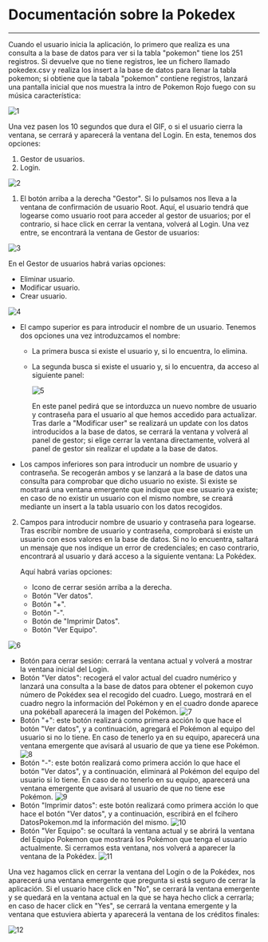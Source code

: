 # Documentación sobre la Pokedex
---------------------------

Cuando el usuario inicia la aplicación, lo primero que realiza es una consulta a la base de datos para ver si la tabla "pokemon" tiene los 251 registros. Si devuelve que no tiene registros, lee un fichero llamado pokedex.csv y realiza los insert a la base de datos para llenar la tabla pokemon; si obtiene que la tabala "pokemon" contiene registros, lanzará una pantalla inicial que nos muestra la intro de Pokemon Rojo fuego con su música característica:

![1](/src/img/capturasDoc/1.jpg)

Una vez pasen los 10 segundos que dura el GIF, o si el usuario cierra la ventana, se cerrará y aparecerá la ventana del Login. En esta, tenemos dos opciones:
1. Gestor de usuarios.
2. Login.

![2](/src/img/capturasDoc/2.jpg)

1. El botón arriba a la derecha "Gestor". Si lo pulsamos nos lleva a la ventana de confirmación de usuario Root. Aquí, el usuario tendrá que logearse como usuario root para acceder al gestor de usuarios; por el contrario, si hace click en cerrar la ventana, volverá al Login. Una vez entre, se encontrará la ventana de Gestor de usuarios: 

![3](/src/img/capturasDoc/3.jpg)

En el Gestor de usuarios habrá varias opciones:
- Eliminar usuario.
- Modificar usuario.
- Crear usuario.

![4](/src/img/capturasDoc/4.jpg)

- El campo superior es para introducir el nombre de un usuario. Tenemos dos opciones una vez introduzcamos el nombre:
  - La primera busca si existe el usuario y, si lo encuentra, lo elimina.
  - La segunda busca si existe el usuario y, si lo encuentra, da acceso al siguiente panel:

    ![5](/src/img/capturasDoc/5.jpg)

    En este panel pedirá que se intorduzca un nuevo nombre de usuario y contraseña para el usuario al que hemos accedido para actualizar. Tras darle a "Modificar user" se realizará un update con los datos introducidos a la base de datos, se cerrará la ventana y volverá al panel de gestor; si elige cerrar la ventana directamente, volverá al panel de gestor sin realizar el update a la base de datos.

- Los campos inferiores son para introducir un nombre de usuario y contraseña. Se recogerán ambos y se lanzará a la base de datos una consulta para comprobar que dicho usuario no existe. Si existe se mostrará una ventana emergente que indique que ese usuario ya existe; en caso de no existir un usuario con el mismo nombre, se creará mediante un insert a la tabla usuario con los datos recogidos.

2. Campos para introducir nombre de usuario y contraseña para logearse. Tras escribir nombre de usuario y contraseña, comprobará si existe un usuario con esos valores en la base de datos. Si no lo encuentra, saltará un mensaje que nos indique un error de credenciales; en caso contrario, encontrará al usuario y dará acceso a la siguiente ventana: La Pokédex.

    Aquí habrá varias opciones:
    - Icono de cerrar sesión arriba a la derecha.
    - Botón "Ver datos".
    - Botón "+".
    - Botón "-".
    - Botón de "Imprimir Datos".
    - Botón "Ver Equipo".

![6](/src/img/capturasDoc/6.jpg)

- Botón para cerrar sesión: cerrará la ventana actual y volverá a mostrar la ventana inicial del Login.
- Botón "Ver datos": recogerá el valor actual del cuadro numérico y lanzará una consulta a la base de datos para obtener el pokemon cuyo número de Pokédex sea el recogido del cuadro. Luego, mostrará en el cuadro negro la información del Pokémon y en el cuadro donde aparece una pokéball aparecerá la imagen del Pokémon.
![7](/src/img/capturasDoc/7.jpg)
- Botón "+": este botón realizará como primera acción lo que hace el botón "Ver datos", y a continuación, agregará el Pokémon al equipo del usuario si no lo tiene. En caso de tenerlo ya en su equipo, aparecerá una ventana emergente que avisará al usuario de que ya tiene ese Pokémon.
![8](/src/img/capturasDoc/8.jpg)
- Botón "-": este botón realizará como primera acción lo que hace el botón "Ver datos", y a continuación, eliminará al Pokémon del equipo del usuario si lo tiene. En caso de no tenerlo en su equipo, aparecerá una ventana emergente que avisará al usuario de que no tiene ese Pokémon.
![9](/src/img/capturasDoc/9.jpg)
- Botón "Imprimir datos": este botón realizará como primera acción lo que hace el botón "Ver datos", y a continuación, escribirá en el fcihero DatosPokemon.md la información del mismo.
![10](/src/img/capturasDoc/10.jpg)
- Botón "Ver Equipo": se ocultará la ventana actual y se abrirá la ventana del Equipo Pokemon que mostrará los Pokémon que tenga el usuario actualmente. Si cerramos esta ventana, nos volverá a aparecer la ventana de la Pokédex.
![11](/src/img/capturasDoc/11.jpg)

Una vez hagamos click en cerrar la ventana del Login o de la Pokédex, nos aparecerá una ventana emergente que pregunta si está seguro de cerrar la aplicación. Si el usuario hace click en "No", se cerrará la ventana emergente y se quedará en la ventana actual en la que se haya hecho click a cerrarla; en caso de hacer click en "Yes", se cerrará la ventana emergente y la ventana que estuviera abierta y aparecerá la ventana de los créditos finales:

![12](/src/img/capturasDoc/12.jpg)